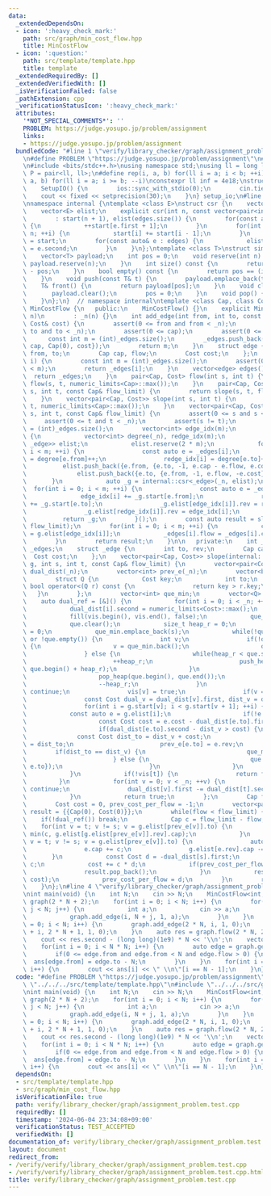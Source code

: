 ```yaml
---
data:
  _extendedDependsOn:
  - icon: ':heavy_check_mark:'
    path: src/graph/min_cost_flow.hpp
    title: MinCostFlow
  - icon: ':question:'
    path: src/template/template.hpp
    title: template
  _extendedRequiredBy: []
  _extendedVerifiedWith: []
  _isVerificationFailed: false
  _pathExtension: cpp
  _verificationStatusIcon: ':heavy_check_mark:'
  attributes:
    '*NOT_SPECIAL_COMMENTS*': ''
    PROBLEM: https://judge.yosupo.jp/problem/assignment
    links:
    - https://judge.yosupo.jp/problem/assignment
  bundledCode: "#line 1 \"verify/library_checker/graph/assignment_problem.test.cpp\"\
    \n#define PROBLEM \"https://judge.yosupo.jp/problem/assignment\"\n#line 2 \"src/template/template.hpp\"\
    \n#include <bits/stdc++.h>\nusing namespace std;\nusing ll = long long;\nusing\
    \ P = pair<ll, ll>;\n#define rep(i, a, b) for(ll i = a; i < b; ++i)\n#define rrep(i,\
    \ a, b) for(ll i = a; i >= b; --i)\nconstexpr ll inf = 4e18;\nstruct SetupIO {\n\
    \    SetupIO() {\n        ios::sync_with_stdio(0);\n        cin.tie(0);\n    \
    \    cout << fixed << setprecision(30);\n    }\n} setup_io;\n#line 3 \"src/graph/min_cost_flow.hpp\"\
    \nnamespace internal {\ntemplate <class E>\nstruct csr {\n    vector<int> start;\n\
    \    vector<E> elist;\n    explicit csr(int n, const vector<pair<int, E>>& edges)\n\
    \        : start(n + 1), elist(edges.size()) {\n        for(const auto& e : edges)\
    \ {\n            ++start[e.first + 1];\n        }\n        for(int i = 1; i <=\
    \ n; ++i) {\n            start[i] += start[i - 1];\n        }\n        auto counter\
    \ = start;\n        for(const auto& e : edges) {\n            elist[counter[e.first]++]\
    \ = e.second;\n        }\n    }\n};\ntemplate <class T>\nstruct simple_queue {\n\
    \    vector<T> payload;\n    int pos = 0;\n    void reserve(int n) {\n       \
    \ payload.reserve(n);\n    }\n    int size() const {\n        return (int)payload.size()\
    \ - pos;\n    }\n    bool empty() const {\n        return pos == (int)payload.size();\n\
    \    }\n    void push(const T& t) {\n        payload.emplace_back(t);\n    }\n\
    \    T& front() {\n        return payload[pos];\n    }\n    void clear() {\n \
    \       payload.clear();\n        pos = 0;\n    }\n    void pop() {\n        ++pos;\n\
    \    }\n};\n}  // namespace internal\ntemplate <class Cap, class Cost>\nstruct\
    \ MinCostFlow {\n   public:\n    MinCostFlow() {}\n    explicit MinCostFlow(int\
    \ n)\n        : _n(n) {}\n    int add_edge(int from, int to, const Cap& cap, const\
    \ Cost& cost) {\n        assert(0 <= from and from < _n);\n        assert(0 <=\
    \ to and to < _n);\n        assert(0 <= cap);\n        assert(0 <= cost);\n  \
    \      const int m = (int)_edges.size();\n        _edges.push_back({from, to,\
    \ cap, Cap(0), cost});\n        return m;\n    }\n    struct edge {\n        int\
    \ from, to;\n        Cap cap, flow;\n        Cost cost;\n    };\n    edge get_edge(int\
    \ i) {\n        const int m = (int)_edges.size();\n        assert(0 <= i and i\
    \ < m);\n        return _edges[i];\n    }\n    vector<edge> edges() {\n      \
    \  return _edges;\n    }\n    pair<Cap, Cost> flow(int s, int t) {\n        return\
    \ flow(s, t, numeric_limits<Cap>::max());\n    }\n    pair<Cap, Cost> flow(int\
    \ s, int t, const Cap& flow_limit) {\n        return slope(s, t, flow_limit).back();\n\
    \    }\n    vector<pair<Cap, Cost>> slope(int s, int t) {\n        return slope(s,\
    \ t, numeric_limits<Cap>::max());\n    }\n    vector<pair<Cap, Cost>> slope(int\
    \ s, int t, const Cap& flow_limit) {\n        assert(0 <= s and s < _n);\n   \
    \     assert(0 <= t and t < _n);\n        assert(s != t);\n        const int m\
    \ = (int)_edges.size();\n        vector<int> edge_idx(m);\n        auto g = [&]()\
    \ {\n            vector<int> degree(_n), redge_idx(m);\n            vector<pair<int,\
    \ _edge>> elist;\n            elist.reserve(2 * m);\n            for(int i = 0;\
    \ i < m; ++i) {\n                const auto e = _edges[i];\n                edge_idx[i]\
    \ = degree[e.from]++;\n                redge_idx[i] = degree[e.to]++;\n      \
    \          elist.push_back({e.from, {e.to, -1, e.cap - e.flow, e.cost}});\n  \
    \              elist.push_back({e.to, {e.from, -1, e.flow, -e.cost}});\n     \
    \       }\n            auto _g = internal::csr<_edge>(_n, elist);\n          \
    \  for(int i = 0; i < m; ++i) {\n                const auto e = _edges[i];\n \
    \               edge_idx[i] += _g.start[e.from];\n                redge_idx[i]\
    \ += _g.start[e.to];\n                _g.elist[edge_idx[i]].rev = redge_idx[i];\n\
    \                _g.elist[redge_idx[i]].rev = edge_idx[i];\n            }\n  \
    \          return _g;\n        }();\n        const auto result = slope(g, s, t,\
    \ flow_limit);\n        for(int i = 0; i < m; ++i) {\n            const auto e\
    \ = g.elist[edge_idx[i]];\n            _edges[i].flow = _edges[i].cap - e.cap;\n\
    \        }\n        return result;\n    }\n\n   private:\n    int _n;\n    vector<edge>\
    \ _edges;\n    struct _edge {\n        int to, rev;\n        Cap cap;\n      \
    \  Cost cost;\n    };\n    vector<pair<Cap, Cost>> slope(internal::csr<_edge>&\
    \ g, int s, int t, const Cap& flow_limit) {\n        vector<pair<Cost, Cost>>\
    \ dual_dist(_n);\n        vector<int> prev_e(_n);\n        vector<bool> vis(_n);\n\
    \        struct Q {\n            Cost key;\n            int to;\n            inline\
    \ bool operator<(Q r) const {\n                return key > r.key;\n         \
    \   }\n        };\n        vector<int> que_min;\n        vector<Q> que;\n    \
    \    auto dual_ref = [&]() {\n            for(int i = 0; i < _n; ++i) {\n    \
    \            dual_dist[i].second = numeric_limits<Cost>::max();\n            }\n\
    \            fill(vis.begin(), vis.end(), false);\n            que_min.clear();\n\
    \            que.clear();\n            size_t heap_r = 0;\n            dual_dist[s].second\
    \ = 0;\n            que_min.emplace_back(s);\n            while(!que_min.empty()\
    \ or !que.empty()) {\n                int v;\n                if(!que_min.empty())\
    \ {\n                    v = que_min.back();\n                    que_min.pop_back();\n\
    \                } else {\n                    while(heap_r < que.size()) {\n\
    \                        ++heap_r;\n                        push_heap(que.begin(),\
    \ que.begin() + heap_r);\n                    }\n                    v = que.front().to;\n\
    \                    pop_heap(que.begin(), que.end());\n                    que.pop_back();\n\
    \                    --heap_r;\n                }\n                if(vis[v])\
    \ continue;\n                vis[v] = true;\n                if(v == t) break;\n\
    \                const Cost dual_v = dual_dist[v].first, dist_v = dual_dist[v].second;\n\
    \                for(int i = g.start[v]; i < g.start[v + 1]; ++i) {\n        \
    \            const auto e = g.elist[i];\n                    if(!e.cap) continue;\n\
    \                    const Cost cost = e.cost - dual_dist[e.to].first + dual_v;\n\
    \                    if(dual_dist[e.to].second - dist_v > cost) {\n          \
    \              const Cost dist_to = dist_v + cost;\n                        dual_dist[e.to].second\
    \ = dist_to;\n                        prev_e[e.to] = e.rev;\n                \
    \        if(dist_to == dist_v) {\n                            que_min.emplace_back(e.to);\n\
    \                        } else {\n                            que.push_back({dist_to,\
    \ e.to});\n                        }\n                    }\n                }\n\
    \            }\n            if(!vis[t]) {\n                return false;\n   \
    \         }\n            for(int v = 0; v < _n; ++v) {\n                if(!vis[v])\
    \ continue;\n                dual_dist[v].first -= dual_dist[t].second - dual_dist[v].second;\n\
    \            }\n            return true;\n        };\n        Cap flow = 0;\n\
    \        Cost cost = 0, prev_cost_per_flow = -1;\n        vector<pair<Cap, Cost>>\
    \ result = {{Cap(0), Cost(0)}};\n        while(flow < flow_limit) {\n        \
    \    if(!dual_ref()) break;\n            Cap c = flow_limit - flow;\n        \
    \    for(int v = t; v != s; v = g.elist[prev_e[v]].to) {\n                c =\
    \ min(c, g.elist[g.elist[prev_e[v]].rev].cap);\n            }\n            for(int\
    \ v = t; v != s; v = g.elist[prev_e[v]].to) {\n                auto& e = g.elist[prev_e[v]];\n\
    \                e.cap += c;\n                g.elist[e.rev].cap -= c;\n     \
    \       }\n            const Cost d = -dual_dist[s].first;\n            flow +=\
    \ c;\n            cost += c * d;\n            if(prev_cost_per_flow == d) {\n\
    \                result.pop_back();\n            }\n            result.emplace_back(flow,\
    \ cost);\n            prev_cost_per_flow = d;\n        }\n        return result;\n\
    \    }\n};\n#line 4 \"verify/library_checker/graph/assignment_problem.test.cpp\"\
    \nint main(void) {\n    int N;\n    cin >> N;\n    MinCostFlow<int, long long>\
    \ graph(2 * N + 2);\n    for(int i = 0; i < N; i++) {\n        for(int j = 0;\
    \ j < N; j++) {\n            int a;\n            cin >> a;\n            a += int(1e9);\n\
    \            graph.add_edge(i, N + j, 1, a);\n        }\n    }\n    for(int i\
    \ = 0; i < N; i++) {\n        graph.add_edge(2 * N, i, 1, 0);\n        graph.add_edge(N\
    \ + i, 2 * N + 1, 1, 0);\n    }\n    auto res = graph.flow(2 * N, 2 * N + 1);\n\
    \    cout << res.second - (long long)(1e9) * N << '\\n';\n    vector<int> ans(N);\n\
    \    for(int i = 0; i < N * N; i++) {\n        auto edge = graph.get_edge(i);\n\
    \        if(0 <= edge.from and edge.from < N and edge.flow > 0) {\n          \
    \  ans[edge.from] = edge.to - N;\n        }\n    }\n    for(int i = 0; i < N;\
    \ i++) {\n        cout << ans[i] << \" \\n\"[i == N - 1];\n    }\n}\n"
  code: "#define PROBLEM \"https://judge.yosupo.jp/problem/assignment\"\n#include\
    \ \"../../../src/template/template.hpp\"\n#include \"../../../src/graph/min_cost_flow.hpp\"\
    \nint main(void) {\n    int N;\n    cin >> N;\n    MinCostFlow<int, long long>\
    \ graph(2 * N + 2);\n    for(int i = 0; i < N; i++) {\n        for(int j = 0;\
    \ j < N; j++) {\n            int a;\n            cin >> a;\n            a += int(1e9);\n\
    \            graph.add_edge(i, N + j, 1, a);\n        }\n    }\n    for(int i\
    \ = 0; i < N; i++) {\n        graph.add_edge(2 * N, i, 1, 0);\n        graph.add_edge(N\
    \ + i, 2 * N + 1, 1, 0);\n    }\n    auto res = graph.flow(2 * N, 2 * N + 1);\n\
    \    cout << res.second - (long long)(1e9) * N << '\\n';\n    vector<int> ans(N);\n\
    \    for(int i = 0; i < N * N; i++) {\n        auto edge = graph.get_edge(i);\n\
    \        if(0 <= edge.from and edge.from < N and edge.flow > 0) {\n          \
    \  ans[edge.from] = edge.to - N;\n        }\n    }\n    for(int i = 0; i < N;\
    \ i++) {\n        cout << ans[i] << \" \\n\"[i == N - 1];\n    }\n}"
  dependsOn:
  - src/template/template.hpp
  - src/graph/min_cost_flow.hpp
  isVerificationFile: true
  path: verify/library_checker/graph/assignment_problem.test.cpp
  requiredBy: []
  timestamp: '2024-06-04 23:34:08+09:00'
  verificationStatus: TEST_ACCEPTED
  verifiedWith: []
documentation_of: verify/library_checker/graph/assignment_problem.test.cpp
layout: document
redirect_from:
- /verify/verify/library_checker/graph/assignment_problem.test.cpp
- /verify/verify/library_checker/graph/assignment_problem.test.cpp.html
title: verify/library_checker/graph/assignment_problem.test.cpp
---
```

